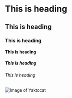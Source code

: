 # This is  heading
## This is  heading
### This is  heading
#### This is  heading
##### This is  heading
###### This is  heading

![Image of Yaktocat](https://octodex.github.com/images/yaktocat.png)

